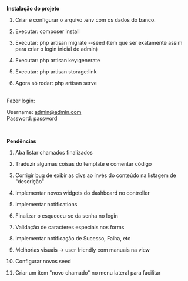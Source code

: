 **Instalação do projeto**

1. Criar e configurar o arquivo .env com os dados do banco.

2. Executar: composer install

3. Executar: php artisan migrate --seed 
(tem que ser exatamente assim para criar o login inicial de admin)

4. Executar: php artisan key:generate

5. Executar: php artisan storage:link 

6. Agora só rodar: php artisan serve 

<br>
Fazer login:

Username:	admin@admin.com <br>
Password:	password 

<br>

**Pendências**

1. Aba listar chamados finalizados

2. Traduzir algumas coisas do template e comentar código

3. Corrigir bug de exibir as divs ao invés do conteúdo na listagem de "descrição"

3. Implementar novos widgets do dashboard no controller

4. Implementar notifications

5. Finalizar o esqueceu-se da senha no login

6. Validação de caracteres especiais nos forms

7. Implementar notificação de Sucesso, Falha, etc

8. Melhorias visuais -> user friendly com manuais na view

9. Configurar novos seed

10. Criar um item "novo chamado" no menu lateral para facilitar
